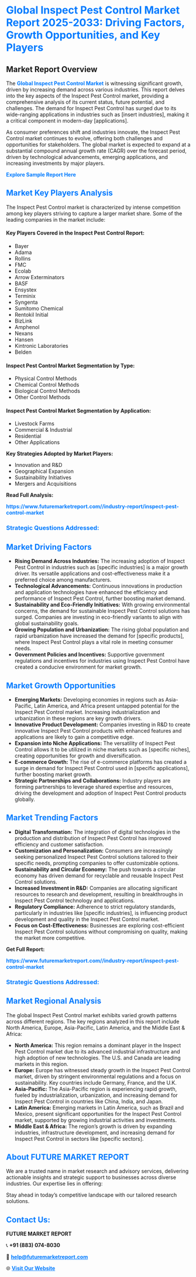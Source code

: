 <h1 style="color: #007BFF;">Global Inspect Pest Control Market Report 2025-2033: Driving Factors, Growth Opportunities, and Key Players</h1>

<section id="overview">
<h2>Market Report Overview</h2>
<p>The <a href="https://www.futuremarketreport.com//industry-report/inspect-pest-control-market" style="color: #007BFF; text-decoration: none;"><strong>Global Inspect Pest Control Market</strong></a> is witnessing significant growth, driven by increasing demand across various industries. This report delves into the key aspects of the Inspect Pest Control market, providing a comprehensive analysis of its current status, future potential, and challenges. The demand for Inspect Pest Control has surged due to its wide-ranging applications in industries such as [insert industries], making it a critical component in modern-day [applications].</p>
<p>As consumer preferences shift and industries innovate, the Inspect Pest Control market continues to evolve, offering both challenges and opportunities for stakeholders. The global market is expected to expand at a substantial compound annual growth rate (CAGR) over the forecast period, driven by technological advancements, emerging applications, and increasing investments by major players.</p>
</section>

<section id="overview">
<p><a href="https://www.futuremarketreport.com//request-sample/reportId=46700" style="color: #007BFF; text-decoration: none;"><strong>Explore Sample Report Here</strong></a></p>
</section>

<section id="key-players">
<h2 style="color: #007BFF;">Market Key Players Analysis</h2>
<p>The Inspect Pest Control market is characterized by intense competition among key players striving to capture a larger market share. Some of the leading companies in the market include:</p>
<h4>Key Players Covered in the Inspect Pest Control Report:</h4>
<ul><li>Bayer</li><li>Adama</li><li>Rollins</li><li>FMC</li><li>Ecolab</li><li>Arrow Exterminators</li><li>BASF</li><li>Ensystex</li><li>Terminix</li><li>Syngenta</li><li>Sumitomo Chemical</li><li>Rentokil Initial</li><li>BizLink</li><li>Amphenol</li><li>Nexans</li><li>Hansen</li><li>Kintronic Laboratories</li><li>Belden</li></ul>
<h4>Inspect Pest Control Market Segmentation by Type:</h4>
<ul><li>Physical Control Methods</li><li>Chemical Control Methods</li><li>Biological Control Methods</li><li>Other Control Methods</li></ul>

<h4>Inspect Pest Control Market Segmentation by Application:</h4>
<ul><li>Livestock Farms</li><li>Commercial &amp; Industrial</li><li>Residential</li><li>Other Applications</li></ul>
<p><strong>Key Strategies Adopted by Market Players:</strong></p>
<ul>
<li>Innovation and R&D</li>
<li>Geographical Expansion</li>
<li>Sustainability Initiatives</li>
<li>Mergers and Acquisitions</li>
</ul>
</section>

<section>
<p><strong>Read Full Analysis: </strong></p><a href="https://www.futuremarketreport.com//industry-report/inspect-pest-control-market" style="color: #007BFF; text-decoration: none;"><strong>https://www.futuremarketreport.com//industry-report/inspect-pest-control-market</strong></a>
<h3 style="color: #007BFF;">Strategic Questions Addressed:</h3>
</section>

<section id="driving-factors">
<h2 style="color: #007BFF;">Market Driving Factors</h2>
<ul>
<li><strong>Rising Demand Across Industries:</strong> The increasing adoption of Inspect Pest Control in industries such as [specific industries] is a major growth driver. Its versatile applications and cost-effectiveness make it a preferred choice among manufacturers.</li>
<li><strong>Technological Advancements:</strong> Continuous innovations in production and application technologies have enhanced the efficiency and performance of Inspect Pest Control, further boosting market demand.</li>
<li><strong>Sustainability and Eco-Friendly Initiatives:</strong> With growing environmental concerns, the demand for sustainable Inspect Pest Control solutions has surged. Companies are investing in eco-friendly variants to align with global sustainability goals.</li>
<li><strong>Growing Population and Urbanization:</strong> The rising global population and rapid urbanization have increased the demand for [specific products], where Inspect Pest Control plays a vital role in meeting consumer needs.</li>
<li><strong>Government Policies and Incentives:</strong> Supportive government regulations and incentives for industries using Inspect Pest Control have created a conducive environment for market growth.</li>
</ul>
</section>

<section id="growth-opportunities">
<h2 style="color: #007BFF;">Market Growth Opportunities</h2>
<ul>
<li><strong>Emerging Markets:</strong> Developing economies in regions such as Asia-Pacific, Latin America, and Africa present untapped potential for the Inspect Pest Control market. Increasing industrialization and urbanization in these regions are key growth drivers.</li>
<li><strong>Innovative Product Development:</strong> Companies investing in R&D to create innovative Inspect Pest Control products with enhanced features and applications are likely to gain a competitive edge.</li>
<li><strong>Expansion into Niche Applications:</strong> The versatility of Inspect Pest Control allows it to be utilized in niche markets such as [specific niches], creating opportunities for growth and diversification.</li>
<li><strong>E-commerce Growth:</strong> The rise of e-commerce platforms has created a surge in demand for Inspect Pest Control used in [specific applications], further boosting market growth.</li>
<li><strong>Strategic Partnerships and Collaborations:</strong> Industry players are forming partnerships to leverage shared expertise and resources, driving the development and adoption of Inspect Pest Control products globally.</li>
</ul>
</section>

<section id="trending-factors">
<h2 style="color: #007BFF;">Market Trending Factors</h2>
<ul>
<li><strong>Digital Transformation:</strong> The integration of digital technologies in the production and distribution of Inspect Pest Control has improved efficiency and customer satisfaction.</li>
<li><strong>Customization and Personalization:</strong> Consumers are increasingly seeking personalized Inspect Pest Control solutions tailored to their specific needs, prompting companies to offer customizable options.</li>
<li><strong>Sustainability and Circular Economy:</strong> The push towards a circular economy has driven demand for recyclable and reusable Inspect Pest Control solutions.</li>
<li><strong>Increased Investment in R&D:</strong> Companies are allocating significant resources to research and development, resulting in breakthroughs in Inspect Pest Control technology and applications.</li>
<li><strong>Regulatory Compliance:</strong> Adherence to strict regulatory standards, particularly in industries like [specific industries], is influencing product development and quality in the Inspect Pest Control market.</li>
<li><strong>Focus on Cost-Effectiveness:</strong> Businesses are exploring cost-efficient Inspect Pest Control solutions without compromising on quality, making the market more competitive.</li>
</ul>
</section>

<section>
<p><strong>Get Full Report: </strong></p><a href="https://www.futuremarketreport.com//industry-report/inspect-pest-control-market" style="color: #007BFF; text-decoration: none;"><strong>https://www.futuremarketreport.com//industry-report/inspect-pest-control-market</strong></a>
<h3 style="color: #007BFF;">Strategic Questions Addressed:</h3>
</section>


<section id="regional-analysis">
<h2 style="color: #007BFF;">Market Regional Analysis</h2>
<p>The global Inspect Pest Control market exhibits varied growth patterns across different regions. The key regions analyzed in this report include North America, Europe, Asia-Pacific, Latin America, and the Middle East & Africa:</p>
<ul>
<li><strong>North America:</strong> This region remains a dominant player in the Inspect Pest Control market due to its advanced industrial infrastructure and high adoption of new technologies. The U.S. and Canada are leading markets in this region.</li>
<li><strong>Europe:</strong> Europe has witnessed steady growth in the Inspect Pest Control market, driven by stringent environmental regulations and a focus on sustainability. Key countries include Germany, France, and the U.K.</li>
<li><strong>Asia-Pacific:</strong> The Asia-Pacific region is experiencing rapid growth, fueled by industrialization, urbanization, and increasing demand for Inspect Pest Control in countries like China, India, and Japan.</li>
<li><strong>Latin America:</strong> Emerging markets in Latin America, such as Brazil and Mexico, present significant opportunities for the Inspect Pest Control market, supported by growing industrial activities and investments.</li>
<li><strong>Middle East & Africa:</strong> The region’s growth is driven by expanding industries, infrastructure development, and increasing demand for Inspect Pest Control in sectors like [specific sectors].</li>
</ul>
</section>

<footer>
<h2 style="color: #007BFF;">About FUTURE MARKET REPORT</h2>
<p>We are a trusted name in market research and advisory services, delivering actionable insights and strategic support to businesses across diverse industries. Our expertise lies in offering:</p>

<p>Stay ahead in today’s competitive landscape with our tailored research solutions.</p>

<h2 style="color: #007BFF;">Contact Us:</h2>
<p><strong>FUTURE MARKET REPORT</strong></p>
<p>📞 <strong>+91 (883) 074-8030</strong></p>
<p>📧 <strong><a href="mailto:help@futuremarketreport.com" style="color: #007BFF;">help@futuremarketreport.com</a></strong></p>
<p>🌐 <strong><a href="https://www.futuremarketreport.com/" style="color: #007BFF;">Visit Our Website</a></strong></p>
</footer>